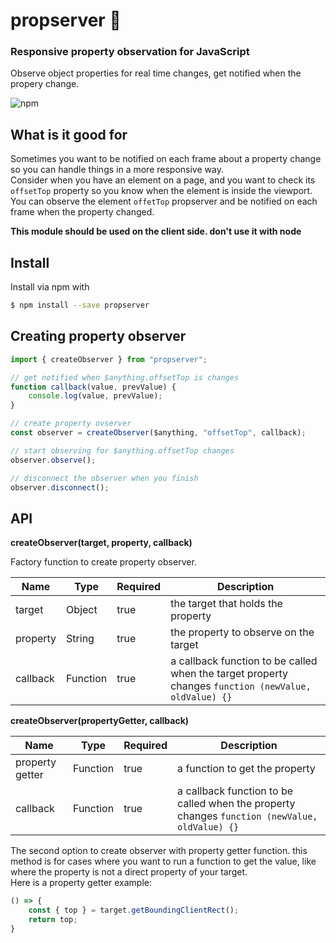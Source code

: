 # propserver 🧙
### Responsive property observation for JavaScript


Observe object properties for real time changes, get notified when the propery change.

![npm](https://img.shields.io/npm/v/npm.svg?style=flat-square)


## What is it good for

Sometimes you want to be notified on each frame about a property change so you can handle things in a more responsive way.  
Consider when you have an element on a page, and you want
to check its `offsetTop` property so you know when the element is inside the viewport.
You can observe the element `offetTop` propserver and be notified on each frame when the property changed.

**This module should be used on the client side. don't use it with node**

## Install
Install via npm with
```sh
$ npm install --save propserver
```

## Creating property observer
```javascript
import { createObserver } from "propserver";

// get notified when $anything.offsetTop is changes
function callback(value, prevValue) {
    console.log(value, prevValue);
}

// create property ovserver
const observer = createObserver($anything, "offsetTop", callback);

// start observing for $anything.offsetTop changes
observer.observe();

// disconnect the observer when you finish
observer.disconnect();
```

## API

**createObserver(target, property, callback)**

Factory function to create property observer.

| Name | Type | Required | Description |
| - | - | - | - |
| target | Object | true | the target that holds the property |
| property | String | true | the property to observe on the target |
| callback | Function | true | a callback function to be called when the target property changes    `function (newValue, oldValue) {}` |

**createObserver(propertyGetter, callback)**

| Name | Type | Required | Description |
| - | - | - | - |
| property getter | Function | true | a function to get the property |
| callback | Function | true | a callback function to be called when the property changes  `function (newValue, oldValue) {}` |

The second option to create observer with property getter function. this method is for cases where
you want to run a function to get the value, like where the property is not a direct property of your target.  
Here is a property getter example:

```javascript
() => {
    const { top } = target.getBoundingClientRect();
    return top;
}
```
